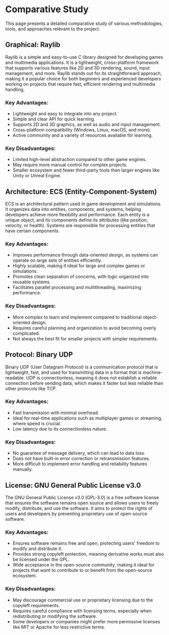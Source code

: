 # Comparative Study

This page presents a detailed comparative study of various methodologies, tools, and approaches relevant to the project.

## Graphical: Raylib

Raylib is a simple and easy-to-use C library designed for developing games and multimedia applications. It is a lightweight, cross-platform framework that supports various features like 2D and 3D rendering, sound, input management, and more. Raylib stands out for its straightforward approach, making it a popular choice for both beginners and experienced developers working on projects that require fast, efficient rendering and multimedia handling.

### Key Advantages:
- Lightweight and easy to integrate into any project.
- Simple and clear API for quick learning.
- Supports 2D and 3D graphics, as well as audio and input management.
- Cross-platform compatibility (Windows, Linux, macOS, and more).
- Active community and a variety of resources available for learning.

### Key Disadvantages:
- Limited high-level abstraction compared to other game engines.
- May require more manual control for complex projects.
- Smaller ecosystem and fewer third-party tools than larger engines like Unity or Unreal Engine.

## Architecture: ECS (Entity-Component-System)

ECS is an architectural pattern used in game development and simulations. It organizes data into entities, components, and systems, helping developers achieve more flexibility and performance. Each entity is a unique object, and its components define its attributes (like position, velocity, or health). Systems are responsible for processing entities that have certain components.

### Key Advantages:
- Improves performance through data-oriented design, as systems can operate on large sets of entities efficiently.
- Highly scalable, making it ideal for large and complex games or simulations.
- Promotes clean separation of concerns, with logic organized into reusable systems.
- Facilitates parallel processing and multithreading, maximizing performance.

### Key Disadvantages:
- More complex to learn and implement compared to traditional object-oriented design.
- Requires careful planning and organization to avoid becoming overly complicated.
- Not always the best fit for smaller projects with simpler requirements.

## Protocol: Binary UDP

Binary UDP (User Datagram Protocol) is a communication protocol that is lightweight, fast, and used for transmitting data in a format that is machine-readable. UDP is connectionless, meaning it does not establish a reliable connection before sending data, which makes it faster but less reliable than other protocols like TCP.

### Key Advantages:
- Fast transmission with minimal overhead.
- Ideal for real-time applications such as multiplayer games or streaming, where speed is crucial.
- Low latency due to its connectionless nature.

### Key Disadvantages:
- No guarantee of message delivery, which can lead to data loss.
- Does not have built-in error correction or retransmission features.
- More difficult to implement error handling and reliability features manually.

## License: GNU General Public License v3.0

The GNU General Public License v3.0 (GPL-3.0) is a free software license that ensures the software remains open source and allows users to freely modify, distribute, and use the software. It aims to protect the rights of users and developers by preventing proprietary use of open-source software.

### Key Advantages:
- Ensures software remains free and open, protecting users' freedom to modify and distribute it.
- Provides strong copyleft protection, meaning derivative works must also be licensed under the GPL.
- Wide acceptance in the open-source community, making it ideal for projects that want to contribute to or benefit from the open-source ecosystem.

### Key Disadvantages:
- May discourage commercial use or proprietary licensing due to the copyleft requirements.
- Requires careful compliance with licensing terms, especially when redistributing or modifying the software.
- Some developers or companies might prefer more permissive licenses like MIT or Apache for less restrictive terms.
